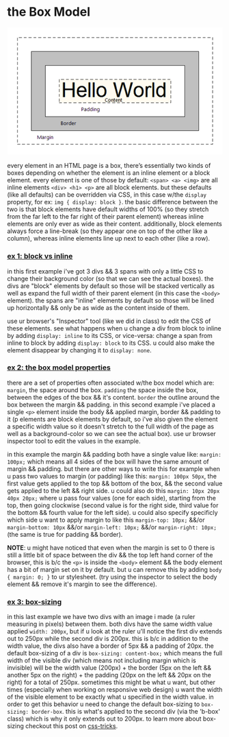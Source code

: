 # the Box Model

![the box model](../images/box-model.gif)

every element in an HTML page is a box, there’s essentially two kinds of boxes depending on whether the element is an inline element or a block element. every element is one of those by default: `<span> <a> <img>` are all inline elements `<div> <h1> <p>` are all block elements. but these defaults (like all defaults) can be overridden via CSS, in this case w/the `display` property, for ex: `img { display: block }`. the basic difference between the two is that block elements have default widths of 100% (so they stretch from the far left to the far right of their parent element) whereas inline elements are only ever as wide as their content. additionally, block elements always force a line-break (so they appear one on top of the other like a column), whereas inline elements line up next to each other (like a row).

### [ex 1: block vs inline](https://nbriz.github.io/intro2netart/notes/css/demos/demos/the-box-model-ex1.html)

in this first example i've got 3 divs && 3 spans with only a little CSS to change their background color (so that we can see the actual boxes). the divs are "block" elements by default so those will be stacked vertically as well as expand the full width of their parent element (in this case the `<body>` element). the spans are "inline" elements by default so those will be lined up horizontally && only be as wide as the content inside of them.

use ur browser's "Inspector" tool (like we did in class) to edit the CSS of these elements. see what happens when u change a div from block to inline by adding `display: inline` to its CSS, or vice-versa: change a span from inline to block by adding `display: block` to its CSS. u could also make the element disappear by changing it to `display: none`.

### [ex 2: the box model properties](https://nbriz.github.io/intro2netart/notes/css/demos/demos/the-box-model-ex2.html)

there are a set of properties often associated w/the box model which are: `margin`, the space around the box. `padding` the space inside the box, between the edges of the box && it's content. `border` the outline around the box between the margin && padding. in this second example i've placed a single `<p>` element inside the body && applied margin, border && padding to it (p elements are block elements by default, so i've also given the element a specific width value so it doesn't stretch to the full width of the page as well as a background-color so we can see the actual box). use ur browser inspector tool to edit the values in the example.

in this example the margin && padding both have a single value like: `margin: 100px;` which means all 4 sides of the box will have the same amount of margin && padding. but there are other ways to write this for example when u pass two values to margin (or padding) like this: `margin: 100px 50px`, the first value gets applied to the top && bottom of the box, && the second value gets applied to the left && right side. u could also do this `margin: 10px 20px 40px 20px;` where u pass four values (one for each side), starting from the top, then going clockwise (second value is for the right side, third value for the bottom && fourth value for the left side). u could also specify specificly which side u want to apply margin to like this `margin-top: 10px;` &&/or `margin-bottom: 10px` &&/or `margin-left: 10px;` &&/or `margin-right: 10px;` (the same is true for padding && border).

**NOTE**: u might have noticed that even when the margin is set to 0 there is still a little bit of space between the div && the top left hand corner of the browser, this is b/c the `<p>` is inside the `<body>` element && the body element has a bit of margin set on it by default. but u can remove this by adding `body { margin: 0; }` to ur stylesheet. (try using the inspector to select the body element && remove it's margin to see the difference).

### [ex 3: box-sizing](https://nbriz.github.io/intro2netart/notes/css/demos/demos/the-box-model-ex3.html)

in this last example we have two divs with an image i made (a ruler measuring in pixels) between them. both divs have the same width value applied `width: 200px`, but if u look at the ruler u'll notice the first div extends out to 250px while the second div is 200px. this is b/c in addition to the width value, the divs also have a border of 5px && a padding of 20px. the default box-sizing of a div is `box-sizing: content-box;` which means the full width of the visible div (which means not including margin which is invisible) will be the width value (200px) + the border (5px on the left && another 5px on the right) + the padding (20px on the left && 20px on the right) for a total of 250px. sometimes this might be what u want, but other times (especially when working on responsive web design) u want the width of the visible element to be exactly what u specified in the width value. in order to get this behavior u need to change the default box-sizing to `box-sizing: border-box`. this is what's applied to the second div (via the 'b-box' class) which is why it only extends out to 200px. to learn more about box-sizing checkout this post on [css-tricks](https://css-tricks.com/box-sizing/).
